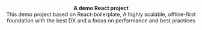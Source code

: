 
<div align="center"><strong>A demo React project</strong></div>
<div align="center">This demo project based on React-boilerplate, A highly scalable, offline-first foundation with the best DX and a focus on performance and best practices</div>

<br />


